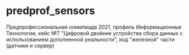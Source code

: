 # predprof_sensors
Предпрофессиональная олимпиада 2021, профиль Ииформационные Технологии, кейс №7 "Цифровой двойник устройства сбора данных с использованием дополненной реальности", код "железной" части (датчики и сервер)
